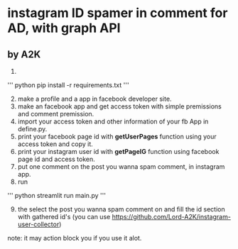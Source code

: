 # instagram	ID spamer in comment for AD, with graph API
## by A2K

1. 
''' python
pip install -r requirements.txt
'''

2. make a profile and a app in facebook developer site.
3. make an facebook app and get access token with simple premissions and comment premission.
4. import your access token and other information of your fb App in define.py.
5. print your facebook page id with **getUserPages** function using your access token and copy it.
6. print your instagram user id with **getPageIG** function using facebook page id and access token.
7. put one comment on the post you wanna spam comment, in instagram app.
8. run 

''' python
streamlit run main.py
'''

9. the select the post you wanna spam comment on and fill the id section with gathered id's (you can use https://github.com/Lord-A2K/instagram-user-collector)

note: it may action block you if you use it alot.
